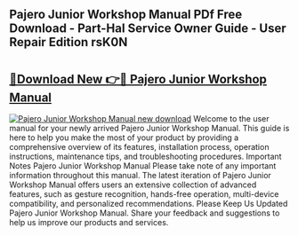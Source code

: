 ## Pajero Junior Workshop Manual PDf Free Download - Part-HaI Service Owner Guide - User Repair Edition rsK0N

# <h2><a href="http://bc8262.oget.top/?id=Pajero+Junior+Workshop+Manual">🔗Download New 👉🔴 Pajero Junior Workshop Manual</a></h2>

[![Pajero Junior Workshop Manual new download](https://i.imgur.com/5g1atiW.png)](http://bc8262.oget.top/?id=Pajero+Junior+Workshop+Manual)
Welcome to the user manual for your newly arrived Pajero Junior Workshop Manual. This guide is here to help you make the most of your product by providing a comprehensive overview of its features, installation process, operation instructions, maintenance tips, and troubleshooting procedures. Important Notes Pajero Junior Workshop Manual Please take note of any important information throughout this manual. The latest iteration of Pajero Junior Workshop Manual offers users an extensive collection of advanced features, such as gesture recognition, hands-free operation, multi-device compatibility, and personalized recommendations. Please Keep Us Updated Pajero Junior Workshop Manual. Share your feedback and suggestions to help us improve our products and services.
